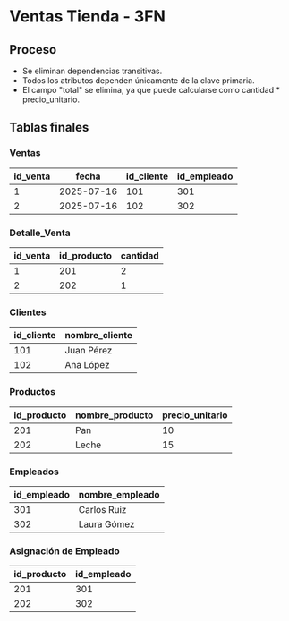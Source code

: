 # Ventas Tienda - 3FN

## Proceso
- Se eliminan dependencias transitivas.
- Todos los atributos dependen únicamente de la clave primaria.
- El campo "total" se elimina, ya que puede calcularse como cantidad * precio_unitario.


## Tablas finales
### Ventas
| id_venta | fecha | id_cliente | id_empleado |
|----------|-------|------------|-------------|
| 1        |2025-07-16| 101        | 301         |
| 2        |2025-07-16| 102        | 302         |

### Detalle_Venta
| id_venta | id_producto | cantidad |
|----------|-------------|----------|
| 1        | 201         | 2        |
| 2        | 202         | 1        |

### Clientes
| id_cliente | nombre_cliente |
|------------|---------------|
| 101        | Juan Pérez    |
| 102        | Ana López     |

### Productos
| id_producto | nombre_producto | precio_unitario |
|-------------|-----------------|-----------------|
| 201         | Pan             | 10              |
| 202         | Leche           | 15              |

### Empleados
| id_empleado | nombre_empleado |
|-------------|-----------------|
| 301         | Carlos Ruiz     |
| 302         | Laura Gómez     |

### Asignación de Empleado
| id_producto | id_empleado |
|-------------|-------------|
| 201         | 301         |
| 202         | 302         |
